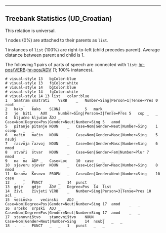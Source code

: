

--------------------------------------------------------------------------------

## Treebank Statistics (UD_Croatian)

This relation is universal.

1 nodes (0%) are attached to their parents as `list`.

1 instances of `list` (100%) are right-to-left (child precedes parent).
Average distance between parent and child is 1.

The following 1 pairs of parts of speech are connected with `list`: [hr-pos/VERB]()-[hr-pos/ADV]() (1; 100% instances).


~~~ conllu
# visual-style 13	bgColor:blue
# visual-style 13	fgColor:white
# visual-style 14	bgColor:blue
# visual-style 14	fgColor:white
# visual-style 14 13 list	color:blue
1	Smatram	smatrati	VERB	_	Number=Sing|Person=1|Tense=Pres	0	root	_	_
2	kako	kako	SCONJ	_	_	5	mark	_	_
3	je	biti	AUX	_	Number=Sing|Person=3|Tense=Pres	5	cop	_	_
4	ključno	ključan	ADJ	_	Case=Nom|Degree=Pos|Gender=Neut|Number=Sing	5	amod	_	_
5	pitanje	pitanje	NOUN	_	Case=Nom|Gender=Neut|Number=Sing	1	ccomp	_	_
6	način	način	NOUN	_	Case=Nom|Gender=Masc|Number=Sing	5	nsubj	_	_
7	razvoja	razvoj	NOUN	_	Case=Gen|Gender=Masc|Number=Sing	6	nmod	_	_
8	stvari	stvar	NOUN	_	Case=Gen|Gender=Fem|Number=Plur	7	nmod	_	_
9	na	na	ADP	_	Case=Loc	10	case	_	_
10	sjeveru	sjever	NOUN	_	Case=Loc|Gender=Masc|Number=Sing	8	nmod	_	_
11	Kosova	Kosovo	PROPN	_	Case=Gen|Gender=Neut|Number=Sing	10	case	_	_
12	,	,	PUNCT	_	_	14	punct	_	_
13	gdje	gdje	ADV	_	Degree=Pos	14	list	_	_
14	živi	živjeti	VERB	_	Number=Sing|Person=3|Tense=Pres	10	acl	_	_
15	većinsko	većinski	ADJ	_	Case=Nom|Degree=Pos|Gender=Neut|Number=Sing	17	amod	_	_
16	srpsko	srpski	ADJ	_	Case=Nom|Degree=Pos|Gender=Neut|Number=Sing	17	amod	_	_
17	stanovništvo	stanovništvo	NOUN	_	Case=Nom|Gender=Neut|Number=Sing	14	nsubj	_	_
18	.	.	PUNCT	_	_	1	punct	_	_

~~~


